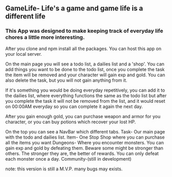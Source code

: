 ## GameLife- Life's a game and game life is a different life

### This App was designed to make keeping track of everyday life chores a little more interesting.

After you clone and npm install all the packages. You can host this app on your local server.

On the main page you will see a todo list, a dailies list and a 'shop'.
You can add things you want to be done to the todo list, once you complete the task the item will be removed and your character will gain exp and gold. You can also delete the task, but you will not gain anything from it. 

If it's something you would be doing everyday repetitively, you can add it to the dailies list, where everything functions the same as the todo list but after you complete the task it will not be removed from the list, and it would reset on 00:00AM everyday so you can complete it again the next day.

After you gain enough gold, you can purchase weapon and armor for you character, or you can buy potions which recover your lost HP.

On the top you can see a NavBar which different tabs. 
Task- Our main page with the todo and dailies list.
Item- One Stop Shop where you can purchase all the items you want
Dungeons- Where you encounter monsters. You can gain exp and gold by defeating them. Beware some might be stronger than others. The stronger they are, the better of rewards. You can only defeat each monster once a day.
Community-(still in development)



note: this version is still a M.V.P. many bugs may exists.


